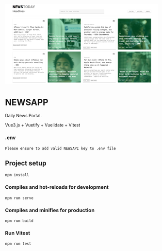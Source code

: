 ![Screenshot](screenshot.png)

# NEWSAPP

Daily News Portal.

Vue3.js + Vuetify + Vuelidate + Vitest 


### .env
```
Please ensure to add valid NEWSAPI key to .env file
```

## Project setup
```
npm install
```

### Compiles and hot-reloads for development
```
npm run serve
```

### Compiles and minifies for production
```
npm run build
```

### Run Vitest
```
npm run test 
```
